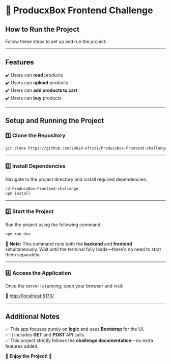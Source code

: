 # 🚀 ProducxBox Frontend Challenge

## How to Run the Project  

Follow these steps to set up and run the project:  

---

## Features  

✔️ Users can **read** products  
✔️ Users can **upload** products  
✔️ Users can **add products to cart**  
✔️ Users can **buy** products  

---

## Setup and Running the Project  

### 1️⃣ Clone the Repository  

```sh
git clone https://github.com/zahid-afridi/ProducxBox-Frontend-challenge.git
```

---

### 2️⃣ Install Dependencies  

Navigate to the project directory and install required dependencies:

```sh
cd ProducxBox-Frontend-challenge
npm install
```

---

### 3️⃣ Start the Project  

Run the project using the following command:

```sh
npm run dev
```

🔹 **Note:** This command runs both the **backend** and **frontend** simultaneously. Wait until the terminal fully loads—there's no need to start them separately.  

---

### 4️⃣ Access the Application  

Once the server is running, open your browser and visit:  

🔗 [http://localhost:5173/](http://localhost:5173/)  

---

## Additional Notes  

✅ This app focuses purely on **logic** and uses **Bootstrap** for the UI.  
✅ It includes **GET** and **POST** API calls.  
✅ This project strictly follows the **challenge documentation**—no extra features added.  

🎉 **Enjoy the Project!** 🚀  